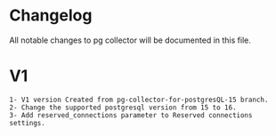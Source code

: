 # Changelog

All notable changes to pg collector will be documented in this file.


#  V1

```
1- V1 version Created from pg-collector-for-postgresQL-15 branch. 
2- Change the supported postgresql version from 15 to 16.
3- Add reserved_connections parameter to Reserved connections settings.
```

